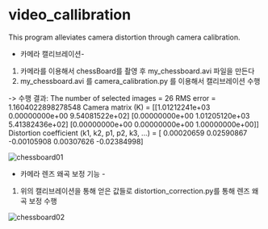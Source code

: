 # video_callibration
This program alleviates camera distortion through camera calibration.

- 카메라 캘리브레이션-

1. 카메라를 이용해서 chessBoard를 촬영 후 my_chessboard.avi 파일을 만든다
2. my_chessboard.avi 를 camera_calibration.py 를 이용해서 캘리브레이션 수행

-> 수행 결과:
The number of selected images = 26
RMS error = 1.1604022898278548
Camera matrix (K) = 
[[1.01212241e+03 0.00000000e+00 9.54081522e+02]
 [0.00000000e+00 1.01205120e+03 5.41382436e+02]
 [0.00000000e+00 0.00000000e+00 1.00000000e+00]]
 Distortion coefficient (k1, k2, p1, p2, k3, ...) = [ 0.00020659  0.02590867 -0.00105908  0.00307626 -0.02384998]


 ![chessboard01](https://github.com/Hongyooungi/video_callibration/assets/127743990/7676d619-da5d-49e8-b64d-c1ac6cc71490)



 

 - 카메라 렌즈 왜곡 보정 기능 -

1. 위의 캘리브레이션을 통해 얻은 값들로 distortion_correction.py를 통해 렌즈 왜곡 보정 수행


![chessboard02](https://github.com/Hongyooungi/video_callibration/assets/127743990/6ff2e201-f228-4240-beea-eeace4bcbad6)
 
